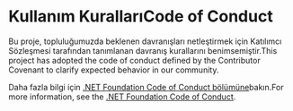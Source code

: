# <a name="code-of-conduct"></a><span data-ttu-id="e79ef-101">Kullanım Kuralları</span><span class="sxs-lookup"><span data-stu-id="e79ef-101">Code of Conduct</span></span>

<span data-ttu-id="e79ef-102">Bu proje, topluluğumuzda beklenen davranışları netleştirmek için Katılımcı Sözleşmesi tarafından tanımlanan davranış kurallarını benimsemiştir.</span><span class="sxs-lookup"><span data-stu-id="e79ef-102">This project has adopted the code of conduct defined by the Contributor Covenant to clarify expected behavior in our community.</span></span>

<span data-ttu-id="e79ef-103">Daha fazla bilgi için [.NET Foundation Code of Conduct bölümüne](https://dotnetfoundation.org/code-of-conduct)bakın.</span><span class="sxs-lookup"><span data-stu-id="e79ef-103">For more information, see the [.NET Foundation Code of Conduct](https://dotnetfoundation.org/code-of-conduct).</span></span>
